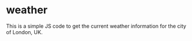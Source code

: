 # weather

This is a simple JS code to get the current weather information for the city of London, UK.
